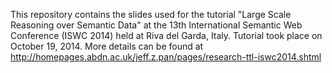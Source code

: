 This repository contains the slides used for the tutorial "Large Scale Reasoning over Semantic Data" at the 13th International Semantic Web Conference (ISWC 2014) held at Riva del Garda, Italy. Tutorial took place on October 19, 2014. More details can be found at http://homepages.abdn.ac.uk/jeff.z.pan/pages/research-ttl-iswc2014.shtml

